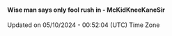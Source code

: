#### Wise man says only fool rush in - McKidKneeKaneSir
Updated on 05/10/2024 - 00:52:04 (UTC) Time Zone
